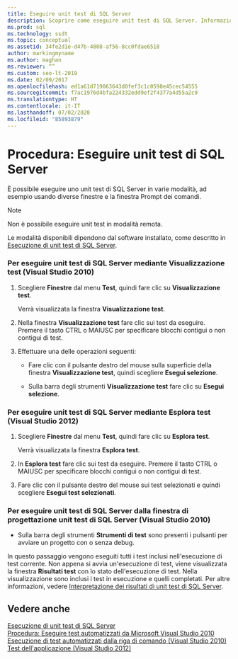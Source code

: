 ```yaml
---
title: Eseguire unit test di SQL Server
description: Scoprire come eseguire unit test di SQL Server. Informazioni sulle procedure per l'esecuzione di test da diverse finestre e strumenti in versioni diverse di Visual Studio.
ms.prod: sql
ms.technology: ssdt
ms.topic: conceptual
ms.assetid: 34fe2d1e-d47b-4808-af56-8cc0fdae6518
author: markingmyname
ms.author: maghan
ms.reviewer: “”
ms.custom: seo-lt-2019
ms.date: 02/09/2017
ms.openlocfilehash: ed1a61d719063643d0fef3c1c0598e45cec54555
ms.sourcegitcommit: f7ac1976d4bfa224332edd9ef2f4377a4d55a2c9
ms.translationtype: HT
ms.contentlocale: it-IT
ms.lasthandoff: 07/02/2020
ms.locfileid: "85893879"
---
```

# <a name="how-to-run-sql-server-unit-tests"></a>Procedura: Eseguire unit test di SQL Server

È possibile eseguire uno unit test di SQL Server in varie modalità, ad esempio usando diverse finestre e la finestra Prompt dei comandi.  
  
> [!NOTE]  
> Non è possibile eseguire unit test in modalità remota.  
  
Le modalità disponibili dipendono dal software installato, come descritto in [Esecuzione di unit test di SQL Server](../ssdt/running-sql-server-unit-tests.md).  
  
### <a name="to-run-sql-server-unit-tests-using-test-view-visual-studio-2010"></a>Per eseguire unit test di SQL Server mediante Visualizzazione test (Visual Studio 2010)  
  
1.  Scegliere **Finestre** dal menu **Test**, quindi fare clic su **Visualizzazione test**.  
  
    Verrà visualizzata la finestra **Visualizzazione test**.  
  
2.  Nella finestra **Visualizzazione test** fare clic sui test da eseguire. Premere il tasto CTRL o MAIUSC per specificare blocchi contigui o non contigui di test.  
  
3.  Effettuare una delle operazioni seguenti:  
  
    -   Fare clic con il pulsante destro del mouse sulla superficie della finestra **Visualizzazione test**, quindi scegliere **Esegui selezione**.  
  
    -   Sulla barra degli strumenti **Visualizzazione test** fare clic su **Esegui selezione**.  
  
### <a name="to-run-sql-server-unit-tests-using-test-explorer-visual-studio-2012"></a>Per eseguire unit test di SQL Server mediante Esplora test (Visual Studio 2012)  
  
1.  Scegliere **Finestre** dal menu **Test**, quindi fare clic su **Esplora test**.  
  
    Verrà visualizzata la finestra **Esplora test**.  
  
2.  In **Esplora test** fare clic sui test da eseguire. Premere il tasto CTRL o MAIUSC per specificare blocchi contigui o non contigui di test.  
  
3.  Fare clic con il pulsante destro del mouse sui test selezionati e quindi scegliere **Esegui test selezionati**.  
  
### <a name="to-run-sql-server-unit-tests-from-the-sql-server-unit-test-designer-visual-studio-2010"></a>Per eseguire unit test di SQL Server dalla finestra di progettazione unit test di SQL Server (Visual Studio 2010)  
  
-   Sulla barra degli strumenti **Strumenti di test** sono presenti i pulsanti per avviare un progetto con o senza debug.  
  
In questo passaggio vengono eseguiti tutti i test inclusi nell'esecuzione di test corrente. Non appena si avvia un'esecuzione di test, viene visualizzata la finestra **Risultati test** con lo stato dell'esecuzione di test. Nella visualizzazione sono inclusi i test in esecuzione e quelli completati. Per altre informazioni, vedere [Interpretazione dei risultati di unit test di SQL Server](../ssdt/interpreting-sql-server-unit-test-results.md).  
  
## <a name="see-also"></a>Vedere anche  
[Esecuzione di unit test di SQL Server](../ssdt/running-sql-server-unit-tests.md)  
[Procedura: Eseguire test automatizzati da Microsoft Visual Studio 2010](https://msdn.microsoft.com/library/ms182470(VS.100).aspx)  
[Esecuzione di test automatizzati dalla riga di comando (Visual Studio 2010)](https://msdn.microsoft.com/library/ms182486(VS.100).aspx)  
[Test dell'applicazione (Visual Studio 2012)](https://msdn.microsoft.com/library/ms182409.aspx)  
  
